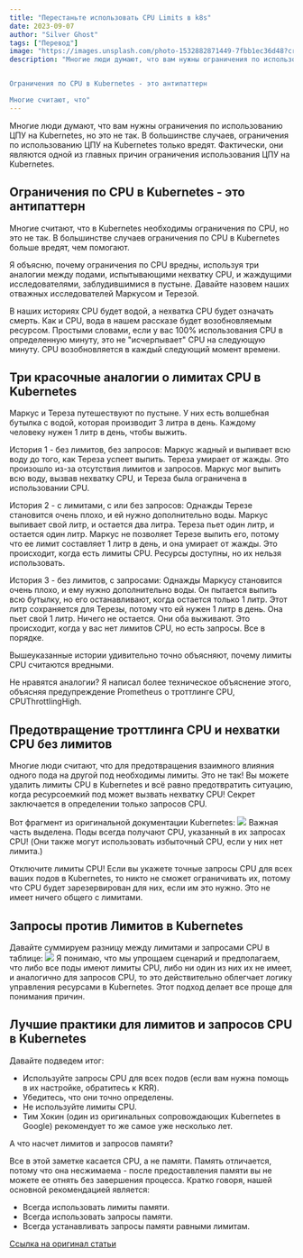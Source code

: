```yaml
---
title: "Перестаньте использовать CPU Limits в k8s"
date: 2023-09-07
author: "Silver Ghost"
tags: ["Перевод"]
image: "https://images.unsplash.com/photo-1532882871449-7fbb1ec36d48?crop&#x3D;entropy&amp;cs&#x3D;tinysrgb&amp;fit&#x3D;max&amp;fm&#x3D;jpg&amp;ixid&#x3D;M3wxMTc3M3wwfDF8c2VhcmNofDMyfHxjcHV8ZW58MHx8fHwxNzM5ODYzODk1fDA&amp;ixlib&#x3D;rb-4.0.3&amp;q&#x3D;80&amp;w&#x3D;2000"
description: "Многие люди думают, что вам нужны ограничения по использованию ЦПУ на Kubernetes, но это не так. В большинстве случаев, ограничения по использованию ЦПУ на Kubernetes только вредят. Фактически, они являются одной из главных причин ограничения использования ЦПУ на Kubernetes.


Ограничения по CPU в Kubernetes - это антипаттерн

Многие считают, что"
---
```


Многие люди думают, что вам нужны ограничения по использованию ЦПУ на Kubernetes, но это не так. В большинстве случаев, ограничения по использованию ЦПУ на Kubernetes только вредят. Фактически, они являются одной из главных причин ограничения использования ЦПУ на Kubernetes.

## Ограничения по CPU в Kubernetes - это антипаттерн

Многие считают, что в Kubernetes необходимы ограничения по CPU, но это не так. В большинстве случаев ограничения по CPU в Kubernetes больше вредят, чем помогают.

Я объясню, почему ограничения по CPU вредны, используя три аналогии между подами, испытывающими нехватку CPU, и жаждущими исследователями, заблудившимися в пустыне. Давайте назовем наших отважных исследователей Маркусом и Терезой.

В наших историях CPU будет водой, а нехватка CPU будет означать смерть. Как и CPU, вода в нашем рассказе будет возобновляемым ресурсом. Простыми словами, если у вас 100% использования CPU в определенную минуту, это не "исчерпывает" CPU на следующую минуту. CPU возобновляется в каждый следующий момент времени.

## Три красочные аналогии о лимитах CPU в Kubernetes

Маркус и Тереза путешествуют по пустыне. У них есть волшебная бутылка с водой, которая производит 3 литра в день. Каждому человеку нужен 1 литр в день, чтобы выжить.

История 1 - без лимитов, без запросов: Маркус жадный и выпивает всю воду до того, как Тереза успеет выпить. Тереза умирает от жажды. Это произошло из-за отсутствия лимитов и запросов. Маркус мог выпить всю воду, вызвав нехватку CPU, и Тереза была ограничена в использовании CPU.

История 2 - с лимитами, с или без запросов: Однажды Терезе становится очень плохо, и ей нужно дополнительно воды. Маркус выпивает свой литр, и остается два литра. Тереза пьет один литр, и остается один литр. Маркус не позволяет Терезе выпить его, потому что ее лимит составляет 1 литр в день, и она умирает от жажды. Это происходит, когда есть лимиты CPU. Ресурсы доступны, но их нельзя использовать.

История 3 - без лимитов, с запросами: Однажды Маркусу становится очень плохо, и ему нужно дополнительно воды. Он пытается выпить всю бутылку, но его останавливают, когда остается только 1 литр. Этот литр сохраняется для Терезы, потому что ей нужен 1 литр в день. Она пьет свой 1 литр. Ничего не остается. Они оба выживают. Это происходит, когда у вас нет лимитов CPU, но есть запросы. Все в порядке.

Вышеуказанные истории удивительно точно объясняют, почему лимиты CPU считаются вредными.

Не нравятся аналогии? Я написал более техническое объяснение этого, объясняя предупреждение Prometheus о троттлинге CPU, CPUThrottlingHigh.

## Предотвращение троттлинга CPU и нехватки CPU без лимитов

Многие люди считают, что для предотвращения взаимного влияния одного пода на другой под необходимы лимиты. Это не так! Вы можете удалить лимиты CPU в Kubernetes и всё равно предотвратить ситуацию, когда ресурсоемкий под может вызвать нехватку CPU! Секрет заключается в определении только запросов CPU.

Вот фрагмент из оригинальной документации Kubernetes:
![](/images/old/cpu-limits-1.jpg)
Важная часть выделена. Поды всегда получают CPU, указанный в их запросах CPU! (Они также могут использовать избыточный CPU, если у них нет лимита.)

Отключите лимиты CPU! Если вы укажете точные запросы CPU для всех ваших подов в Kubernetes, то никто не сможет ограничивать их, потому что CPU будет зарезервирован для них, если им это нужно. Это не имеет ничего общего с лимитами.

## Запросы против Лимитов в Kubernetes

Давайте суммируем разницу между лимитами и запросами CPU в таблице:
![](/images/old/cpu-limits-2.jpg)
Я понимаю, что мы упрощаем сценарий и предполагаем, что либо все поды имеют лимиты CPU, либо ни один из них их не имеет, и аналогично для запросов CPU, то это действительно облегчает логику управления ресурсами в Kubernetes. Этот подход делает все проще для понимания причин.

## Лучшие практики для лимитов и запросов CPU в Kubernetes

Давайте подведем итог:

- Используйте запросы CPU для всех подов (если вам нужна помощь в их настройке, обратитесь к KRR).
- Убедитесь, что они точно определены.
- Не используйте лимиты CPU.
- Тим Хокин (один из оригинальных сопровождающих Kubernetes в Google) рекомендует то же самое уже несколько лет.

А что насчет лимитов и запросов памяти?

Все в этой заметке касается CPU, а не памяти. Память отличается, потому что она несжимаема - после предоставления памяти вы не можете ее отнять без завершения процесса. Кратко говоря, нашей основной рекомендацией является:

- Всегда использовать лимиты памяти.
- Всегда использовать запросы памяти.
- Всегда устанавливать запросы памяти равными лимитам.

[Ссылка на оригинал статьи](https://home.robusta.dev/blog/stop-using-cpu-limits?ref=geeknest.ru)